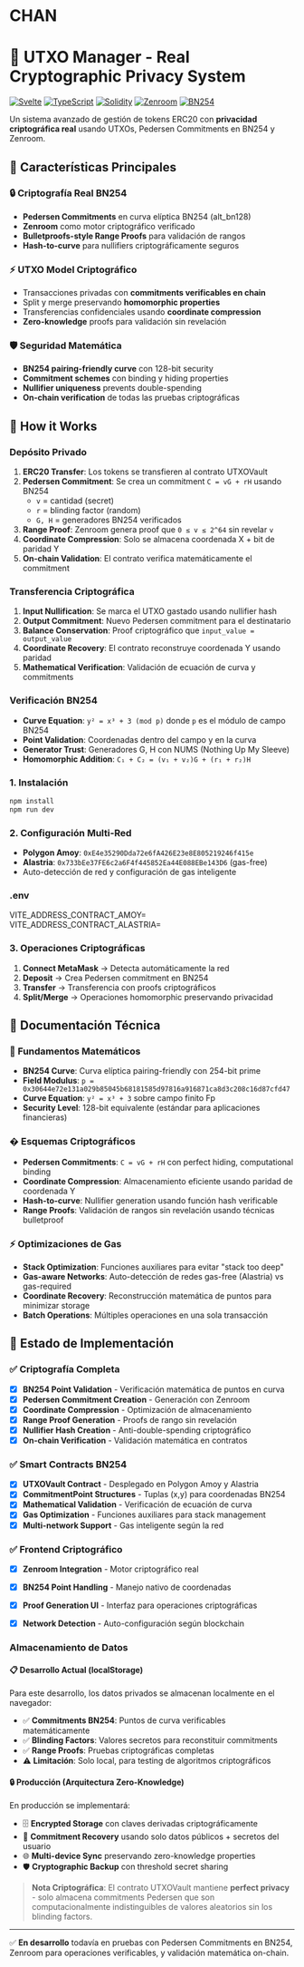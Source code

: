 #  CHAN

# 🔐 UTXO Manager - Real Cryptographic Privacy System

[![Svelte](https://img.shields.io/badge/Svelte-FF3E00?style=flat&logo=svelte&logoColor=white)](https://svelte.dev/)
[![TypeScript](https://img.shields.io/badge/TypeScript-007ACC?style=flat&logo=typescript&logoColor=white)](https://www.typescriptlang.org/)
[![Solidity](https://img.shields.io/badge/Solidity-363636?style=flat&logo=solidity&logoColor=white)](https://soliditylang.org/)
[![Zenroom](https://img.shields.io/badge/Zenroom-8B5CF6?style=flat&logoColor=white)](https://zenroom.org/)
[![BN254](https://img.shields.io/badge/BN254-FF6B35?style=flat&logoColor=white)](https://eips.ethereum.org/EIPS/eip-196)

Un sistema avanzado de gestión de tokens ERC20 con **privacidad criptográfica real** usando UTXOs, Pedersen Commitments en BN254 y Zenroom.

## 🌟 Características Principales

### 🔒 **Criptografía Real BN254**
- **Pedersen Commitments** en curva elíptica BN254 (alt_bn128)
- **Zenroom** como motor criptográfico verificado
- **Bulletproofs-style Range Proofs** para validación de rangos
- **Hash-to-curve** para nullifiers criptográficamente seguros

### ⚡ **UTXO Model Criptográfico**
- Transacciones privadas con **commitments verificables en chain**
- Split y merge preservando **homomorphic properties**
- Transferencias confidenciales usando **coordinate compression**
- **Zero-knowledge** proofs para validación sin revelación

### 🛡️ **Seguridad Matemática**
- **BN254 pairing-friendly curve** con 128-bit security
- **Commitment schemes** con binding y hiding properties
- **Nullifier uniqueness** prevents double-spending
- **On-chain verification** de todas las pruebas criptográficas

## 🔬 How it Works 

### **Depósito Privado**
1. **ERC20 Transfer**: Los tokens se transfieren al contrato UTXOVault
2. **Pedersen Commitment**: Se crea un commitment `C = vG + rH` usando BN254
   - `v` = cantidad (secret)
   - `r` = blinding factor (random)
   - `G, H` = generadores BN254 verificados
3. **Range Proof**: Zenroom genera proof que `0 ≤ v ≤ 2^64` sin revelar `v`
4. **Coordinate Compression**: Solo se almacena coordenada X + bit de paridad Y
5. **On-chain Validation**: El contrato verifica matemáticamente el commitment

### **Transferencia Criptográfica**
1. **Input Nullification**: Se marca el UTXO gastado usando nullifier hash
2. **Output Commitment**: Nuevo Pedersen commitment para el destinatario
3. **Balance Conservation**: Proof criptográfico que `input_value = output_value`
4. **Coordinate Recovery**: El contrato reconstruye coordenada Y usando paridad
5. **Mathematical Verification**: Validación de ecuación de curva y commitments

### **Verificación BN254**
- **Curve Equation**: `y² = x³ + 3 (mod p)` donde `p` es el módulo de campo BN254
- **Point Validation**: Coordenadas dentro del campo y en la curva
- **Generator Trust**: Generadores G, H con NUMS (Nothing Up My Sleeve)
- **Homomorphic Addition**: `C₁ + C₂ = (v₁ + v₂)G + (r₁ + r₂)H`



### **1. Instalación**
```bash
npm install
npm run dev
```


### **2. Configuración Multi-Red**
- **Polygon Amoy**: `0xE4e35290Dda72e6fA426E23e8E805219246f415e`
- **Alastria**: `0x733bEe37FE6c2a6F4f445852Ea44E088EBe143D6` (gas-free)
- Auto-detección de red y configuración de gas inteligente

### .env
VITE_ADDRESS_CONTRACT_AMOY=
VITE_ADDRESS_CONTRACT_ALASTRIA=

### **3. Operaciones Criptográficas**
1. **Connect MetaMask** → Detecta automáticamente la red
2. **Deposit** → Crea Pedersen commitment en BN254
3. **Transfer** → Transferencia con proofs criptográficos
4. **Split/Merge** → Operaciones homomorphic preservando privacidad

## 📖 Documentación Técnica

### **🧮 Fundamentos Matemáticos**
- **BN254 Curve**: Curva elíptica pairing-friendly con 254-bit prime
- **Field Modulus**: `p = 0x30644e72e131a029b85045b68181585d97816a916871ca8d3c208c16d87cfd47`
- **Curve Equation**: `y² = x³ + 3` sobre campo finito Fp
- **Security Level**: 128-bit equivalente (estándar para aplicaciones financieras)

### **� Esquemas Criptográficos**
- **Pedersen Commitments**: `C = vG + rH` con perfect hiding, computational binding
- **Coordinate Compression**: Almacenamiento eficiente usando paridad de coordenada Y
- **Hash-to-curve**: Nullifier generation usando función hash verificable
- **Range Proofs**: Validación de rangos sin revelación usando técnicas bulletproof

### **⚡ Optimizaciones de Gas**
- **Stack Optimization**: Funciones auxiliares para evitar "stack too deep"
- **Gas-aware Networks**: Auto-detección de redes gas-free (Alastria) vs gas-required
- **Coordinate Recovery**: Reconstrucción matemática de puntos para minimizar storage
- **Batch Operations**: Múltiples operaciones en una sola transacción

## 🔄 Estado de Implementación

### ✅ **Criptografía Completa**
- [x] **BN254 Point Validation** - Verificación matemática de puntos en curva
- [x] **Pedersen Commitment Creation** - Generación con Zenroom
- [x] **Coordinate Compression** - Optimización de almacenamiento
- [x] **Range Proof Generation** - Proofs de rango sin revelación
- [x] **Nullifier Hash Creation** - Anti-double-spending criptográfico
- [x] **On-chain Verification** - Validación matemática en contratos

### ✅ **Smart Contracts BN254**
- [x] **UTXOVault Contract** - Desplegado en Polygon Amoy y Alastria
- [x] **CommitmentPoint Structures** - Tuplas (x,y) para coordenadas BN254
- [x] **Mathematical Validation** - Verificación de ecuación de curva
- [x] **Gas Optimization** - Funciones auxiliares para stack management
- [x] **Multi-network Support** - Gas inteligente según la red

### ✅ **Frontend Criptográfico**
- [x] **Zenroom Integration** - Motor criptográfico real
- [x] **BN254 Point Handling** - Manejo nativo de coordenadas
- [x] **Proof Generation UI** - Interfaz para operaciones criptográficas
- [x] **Network Detection** - Auto-configuración según blockchain


###  **Almacenamiento de Datos**

#### 📋 **Desarrollo Actual (localStorage)**
Para este desarrollo, los datos privados se almacenan localmente en el navegador:
- ✅ **Commitments BN254**: Puntos de curva verificables matemáticamente
- ✅ **Blinding Factors**: Valores secretos para reconstituir commitments
- ✅ **Range Proofs**: Pruebas criptográficas completas
- ⚠️ **Limitación**: Solo local, para testing de algoritmos criptográficos

#### 🔒 **Producción (Arquitectura Zero-Knowledge)**
En producción se implementará:
- 🗄️ **Encrypted Storage** con claves derivadas criptográficamente
- 🔐 **Commitment Recovery** usando solo datos públicos + secretos del usuario
- 🌐 **Multi-device Sync** preservando zero-knowledge properties
- 🛡️ **Cryptographic Backup** con threshold secret sharing

> **Nota Criptográfica**: El contrato UTXOVault mantiene **perfect privacy** - solo almacena commitments Pedersen que son computacionalmente indistinguibles de valores aleatorios sin los blinding factors.

---

✅ **En desarrollo** todavía en pruebas con Pedersen Commitments en BN254, Zenroom para operaciones verificables, y validación matemática on-chain. 